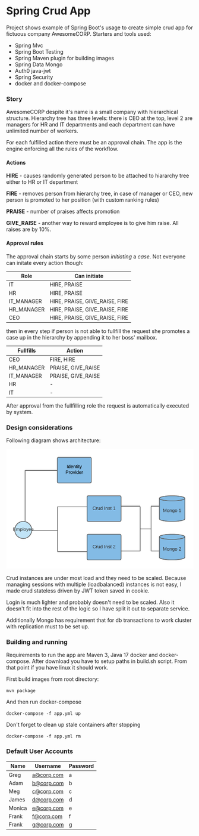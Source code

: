 
# Spring Crud App

Project shows example of Spring Boot's usage to create simple crud app for fictuous company AwesomeCORP. Starters and tools used:

* Spring Mvc
* Spring Boot Testing
* Spring Maven plugin for building images
* Spring Data Mongo
* Auth0 java-jwt
* Spring Security
* docker and docker-compose


### Story

AwesomeCORP despite it's name is a small company with hierarchical structure. Hierarchy tree has three levels: there is CEO at the top, level 2 are managers for HR and IT departments and each department can have unlimited number of workers.

For each fulfilled action there must be an approval chain. The app is the engine enforcing all the rules of the workflow.

#### Actions

**HIRE** - causes randomly generated person to be attached to hiararchy tree either to HR or IT department

**FIRE** - removes person from hierarchy tree, in case of manager or CEO, new person is promoted to
her position (with custom ranking rules)

**PRAISE** - number of praises affects promotion

**GIVE_RAISE** - another way to reward employee is to give him raise. All raises are by 10%.


#### Approval rules

The approval chain starts by some person *initiating* a *case*. Not everyone can initate every action though:

|Role|Can initiate|
|----|------------|
|IT  | HIRE, PRAISE|
|HR  | HIRE, PRAISE|
|IT_MANAGER|HIRE, PRAISE, GIVE_RAISE, FIRE|
|HR_MANAGER|HIRE, PRAISE, GIVE_RAISE, FIRE|
|CEO|HIRE, PRAISE, GIVE_RAISE, FIRE|


then in every step if person is not able to fullfill the request she promotes a case up in the hierarchy by appending it to her boss' mailbox.

|Fullfills|Action|
|---------|------|
|CEO      |FIRE, HIRE|
|HR_MANAGER| PRAISE, GIVE_RAISE|
|IT_MANAGER| PRAISE, GIVE_RAISE|
|HR| - |
|IT| - |

After approval from the fullfilling role the request is automatically executed by system.



### Design considerations

Following diagram shows architecture:

![Architecture](arch.png)


Crud instances are under most load and they need
to be scaled. Because managing sessions with multiple (loadbalanced) instances is not easy, I made
crud stateless driven by JWT token saved in cookie.

Login is much lighter and probably doesn't need to be scaled. Also it doesn't fit into the rest of
the logic so I have split it out to separate service.

Additionally Mongo has requirement that for db transactions to work cluster with replication must to be set up.


### Building and running

Requirements to run the app are Maven 3, Java 17 docker and docker-compose.
After download you have to setup paths in build.sh script. From that point if you have linux it should work.

First build images from root directory:

```
mvn package
```

And then run docker-compose
```
docker-compose -f app.yml up
```

Don't forget to clean up stale containers after stopping
```
docker-compose -f app.yml rm
```

### Default User Accounts

|Name|Username|Password|
|----|--------|--------|
|Greg|a@corp.com|a|
|Adam|b@corp.com|b|
|Meg|c@corp.com|c|
|James|d@corp.com|d|
|Monica|e@corp.com|e|
|Frank|f@corp.com|f|
|Frank|g@corp.com|g|
